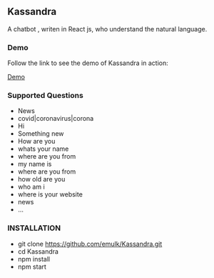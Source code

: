 ## Kassandra

A chatbot , writen in React js, who understand the natural language.

### Demo

Follow the link to see the demo of Kassandra in action:

[Demo](https://www.elegantweb.it/ChatBot/)



### Supported Questions

* News
* covid|coronavirus|corona
* Hi
* Something new
* How are you 
* whats your name
* where are you from
* my name is <name>
* where are you from
* how old are you
* who am i
* where is your website
* news
* ...

### INSTALLATION

* git clone https://github.com/emulk/Kassandra.git
* cd Kassandra
* npm install
* npm start
